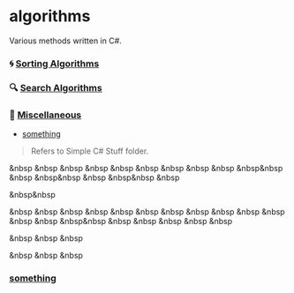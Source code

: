 # algorithms

Various methods written in C#.  

### :cyclone: [Sorting Algorithms](https://github.com/Bubblemelon/algorithms/tree/master/Sorting%20Algorithms)  

### :mag: [Search Algorithms](https://github.com/Bubblemelon/algorithms/tree/master/Sorting%20Algorithms)

### :leaves: [Miscellaneous](https://github.com/Bubblemelon/algorithms/tree/master/Simple%20C%23%20Stuff)

- [something](https://github.com/Bubblemelon/algorithms#something)

> Refers to Simple C# Stuff folder.

&nbsp
&nbsp
&nbsp
&nbsp
&nbsp
&nbsp
&nbsp
&nbsp
&nbsp
&nbsp&nbsp
&nbsp
&nbsp&nbsp
&nbsp
&nbsp&nbsp
&nbsp

&nbsp&nbsp

&nbsp
&nbsp
&nbsp
&nbsp
&nbsp
&nbsp
&nbsp
&nbsp
&nbsp
&nbsp
&nbsp
&nbsp
&nbsp
&nbsp&nbsp
&nbsp
&nbsp
&nbsp
&nbsp
&nbsp

&nbsp
&nbsp
&nbsp

&nbsp
&nbsp
&nbsp

### [something](https://github.com/Bubblemelon/algorithms#something)

